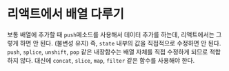 리액트에서 배열 다루기
===
보통 배열에 추가할 때 `push`메소드를 사용해서 데이터 추가를 하는데, 리액트에서는 그렇게 하면 안 된다. (불변성 유지) 즉, `state` 내부의 값을 직접적으로 수정하면 안 된다. `push`, `splice`, `unshift`, `pop` 같은 내장함수는 배열 자체를 직접 수정하게 되므로 적합하지 않다. 대신에 `concat`, `slice`, `map`, `filter` 같은 함수를 사용해야 한다.